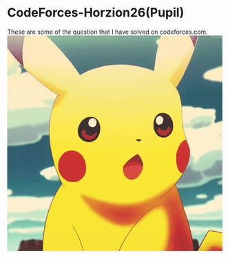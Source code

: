 # **CodeForces-Horzion26(Pupil)**

These are some of the question that I have solved on codeforces.com.
![using a color picker](3987.gif)
